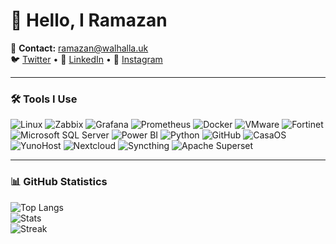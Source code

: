 # 👋 Hello, I Ramazan

📧 **Contact:** ramazan@walhalla.uk  
🐦 [Twitter](https://twitter.com/ramazantaskinn) • 💼 [LinkedIn](https://www.linkedin.com/in/ramazan-taşkın-177923237) • 📸 [Instagram](https://instagram.com/ramazantaskiin)

---

### 🛠️ Tools I Use

![Linux](https://img.shields.io/badge/Linux-FCC624?style=flat&logo=linux&logoColor=black)
![Zabbix](https://img.shields.io/badge/Zabbix-EE0000?style=flat&logo=zabbix&logoColor=white)
![Grafana](https://img.shields.io/badge/Grafana-F46800?style=flat&logo=grafana&logoColor=white)
![Prometheus](https://img.shields.io/badge/Prometheus-E6522C?style=flat&logo=prometheus&logoColor=white)
![Docker](https://img.shields.io/badge/Docker-2496ED?style=flat&logo=docker&logoColor=white)
![VMware](https://img.shields.io/badge/VMware-607078?style=flat&logo=vmware&logoColor=white)
![Fortinet](https://img.shields.io/badge/Fortinet-EE1D23?style=flat&logo=fortinet&logoColor=white)
![Microsoft SQL Server](https://img.shields.io/badge/SQL_Server-CC2927?style=flat&logo=microsoft-sql-server&logoColor=white)
![Power BI](https://img.shields.io/badge/Power_BI-F2C811?style=flat&logo=power-bi&logoColor=black)
![Python](https://img.shields.io/badge/Python-3776AB?style=flat&logo=python&logoColor=white)
![GitHub](https://img.shields.io/badge/GitHub-181717?style=flat&logo=github&logoColor=white)
![CasaOS](https://img.shields.io/badge/CasaOS-1F4068?style=flat&logo=home-assistant&logoColor=white)
![YunoHost](https://img.shields.io/badge/YunoHost-FF5F57?style=flat&logo=debian&logoColor=white)
![Nextcloud](https://img.shields.io/badge/Nextcloud-0082C9?style=flat&logo=nextcloud&logoColor=white)
![Syncthing](https://img.shields.io/badge/Syncthing-007ACC?style=flat&logo=sync&logoColor=white)
![Apache Superset](https://img.shields.io/badge/Apache_Superset-67A2D9?style=flat&logo=apachespark&logoColor=white)

---

### 📊 GitHub Statistics

![Top Langs](https://github-readme-stats.vercel.app/api/top-langs/?username=ramazan-taskin&layout=compact&theme=default)  
![Stats](https://github-readme-stats.vercel.app/api?username=ramazan-taskin&show_icons=true&theme=default)  
![Streak](https://github-readme-streak-stats.herokuapp.com?user=ramazan-taskin&theme=default)

